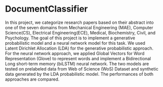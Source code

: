 # DocumentClassifier

In this project, we categorize research papers based on their abstract into one of the seven domains from Mechanical Engineering (MAE), Computer Science(CS), Electrical Engineering(ECE), Medical, Biochemistry, Civil, and Psychology.
The goal of this project is to implement a generative probabilistic model and a neural network model for this task. We used Latent Dirichlet Allocation (LDA) for the generative probabilistic approach. For the neural network approach, we applied Global Vectors for Word Representation (Glove) to represent words and implement a Bidirectional Long short-term memory (biLSTM) neural network. The two models are tested on prelabeled data from Web of Science (WoS) Dataset and synthetic data generated by the LDA probabilistic model. The performances of both approaches are compared.
